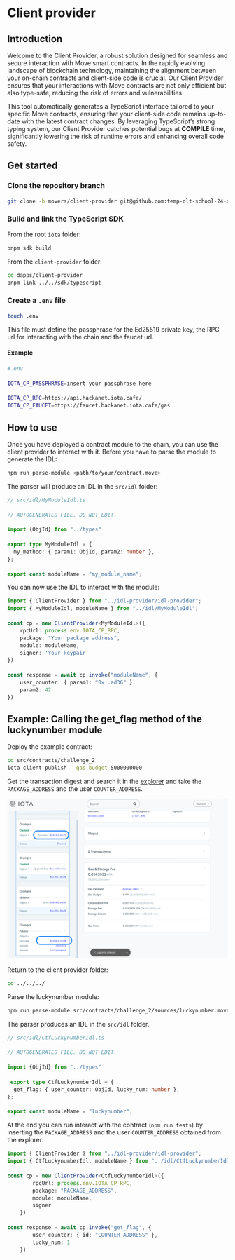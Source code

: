 # Client provider

## Introduction

Welcome to the Client Provider, a robust solution designed for seamless and secure interaction with Move smart contracts. In the rapidly evolving landscape of blockchain technology, maintaining the alignment between your on-chain contracts and client-side code is crucial. Our Client Provider ensures that your interactions with Move contracts are not only efficient but also type-safe, reducing the risk of errors and vulnerabilities.

This tool automatically generates a TypeScript interface tailored to your specific Move contracts, ensuring that your client-side code remains up-to-date with the latest contract changes. By leveraging TypeScript’s strong typing system, our Client Provider catches potential bugs at **COMPILE** time, significantly lowering the risk of runtime errors and enhancing overall code safety.

## Get started

### Clone the repository branch

```bash
git clone -b movers/client-provider git@github.com:temp-dlt-school-24-org/iota.git
```

### Build and link the TypeScript SDK

From the root `iota` folder:

```bash 
pnpm sdk build
```

From the `client-provider` folder: 

```bash 
cd dapps/client-provider
pnpm link ../../sdk/typescript
```

### Create a `.env` file 

```bash 
touch .env
```

This file must define the passphrase for the Ed25519 private key, the RPC url for interacting with the chain and the faucet url.

#### Example

```bash
#.env

IOTA_CP_PASSPHRASE=insert your passphrase here

IOTA_CP_RPC=https://api.hackanet.iota.cafe/
IOTA_CP_FAUCET=https://faucet.hackanet.iota.cafe/gas
```

## How to use

Once you have deployed a contract module to the chain, you can use the client provider to interact with it. Before you have to parse the module to generate the IDL:

```bash 
npm run parse-module <path/to/your/contract.move>
```

The parser will produce an IDL in the `src/idl` folder:

```ts
// src/idl/MyModuleIdl.ts

// AUTOGENERATED FILE. DO NOT EDIT.

import {ObjId} from "../types" 

export type MyModuleIdl = {
  my_method: { param1: ObjId, param2: number },
};

export const moduleName = "my_module_name";
```

You can now use the IDL to interact with the module:

```ts
import { ClientProvider } from "../idl-provider/idl-provider";
import { MyModuleIdl, moduleName } from "../idl/MyModuleIdl";

const cp = new ClientProvider<MyModuleIdl>({
    rpcUrl: process.env.IOTA_CP_RPC,
    package: "Your package address",
    module: moduleName,
    signer: 'Your keypair'
})

const response = await cp.invoke("moduleName", { 
    user_counter: { param1: "0x..ad36" },
    param2: 42 
})
```

## Example: Calling the get_flag method of the luckynumber module

Deploy the example contract:
```bash
cd src/contracts/challenge_2
iota client publish --gas-budget 5000000000
```

Get the transaction digest and search it in the [explorer](https://explorer.hackanet.iota.cafe/) and take the `PACKAGE_ADDRESS` and the user `COUNTER_ADDRESS`.

![Screen deploy](./images/explorer-deploy.png)

Return to the client provider folder:
```bash
cd ../../../
```

Parse the luckynumber module:
```bash 
npm run parse-module src/contracts/challenge_2/sources/luckynumber.move
```

The parser produces an IDL in the `src/idl` folder.

```ts
// src/idl/CtfLuckynumberIdl.ts

// AUTOGENERATED FILE. DO NOT EDIT.

import {ObjId} from "../types" 

 export type CtfLuckynumberIdl = {
  get_flag: { user_counter: ObjId, lucky_num: number },
};

export const moduleName = "luckynumber";
```

At the end you can run interact with the contract (`npm run tests`) by inserting the `PACKAGE_ADDRESS` and the user `COUNTER_ADDRESS` obtained from the explorer:

```ts
import { ClientProvider } from "../idl-provider/idl-provider";
import { CtfLuckynumberIdl, moduleName } from "../idl/CtfLuckynumberIdl";

const cp = new ClientProvider<CtfLuckynumberIdl>({
        rpcUrl: process.env.IOTA_CP_RPC,
        package: "PACKAGE_ADDRESS",
        module: moduleName,
        signer
    })

const response = await cp.invoke("get_flag", { 
        user_counter: { id: "COUNTER_ADDRESS" },
        lucky_num: 1 
    })
```